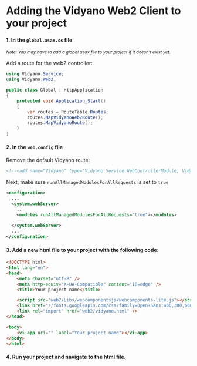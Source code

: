 # Adding the Vidyano Web2 Client to your project

#### 1. In the ```global.asax.cs``` file

<sub>*Note: You may have to add a global.asax file to your project if it doesn't exist yet.*</sub>

Add a route for the web2 controller:

```cs
using Vidyano.Service;
using Vidyano.Web2;

public class Global : HttpApplication
{
    protected void Application_Start()
    {
        var routes = RouteTable.Routes;
        routes.MapVidyanoWeb2Route();
        routes.MapVidyanoRoute();
    }
}
```

#### 2. In the ```web.config``` file

Remove the default Vidyano route:

```xml
<!--<add name="Vidyano" type="Vidyano.Service.WebControllerModule, Vidyano.Service" />-->
```

Next, make sure ```runAllManagedModulesForAllRequests``` is set to ```true```

```xml
<configuration>
  ...
  <system.webServer>
    ...
    <modules runAllManagedModulesForAllRequests="true"></modules>
    ...
  </system.webServer>
  ...
</configuration>
```

#### 3. Add a new html file to your project with the following code:

```html
<!DOCTYPE html>
<html lang="en">
<head>
	<meta charset="utf-8" />
	<meta http-equiv="X-UA-Compatible" content="IE=edge" />
	<title>Your project name</title>

	<script src="web2/Libs/webcomponentsjs/webcomponents-lite.js"></script>
	<link href="//fonts.googleapis.com/css?family=Open+Sans:400,300,600,700,800" rel="stylesheet" type="text/css">
    <link rel="import" href="web2/vidyano.html" />
</head>

<body>
    <vi-app uri="" label="Your project name"></vi-app>
</body>
</html>
```

#### 4. Run your project and navigate to the html file.
